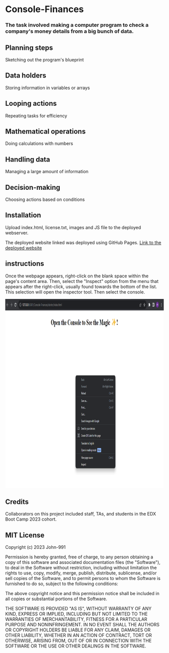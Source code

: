 # Console-Finances

### The task involved making a computer program to check a company's money details from a big bunch of data.

## Planning steps
Sketching out the program's blueprint
## Data holders
Storing information in variables or arrays
## Looping actions
Repeating tasks for efficiency
## Mathematical operations
Doing calculations with numbers
## Handling data
Managing a large amount of information
## Decision-making
Choosing actions based on conditions

## Installation

Upload index.html, license.txt, images and JS file to the deployed webserver.

The deployed website linked was deployed using GitHub Pages.
[Link to the deployed website](https://john-991.github.io/Console-Finances/)

## instructions 
Once the webpage appears, right-click on the blank space within the page's content area. Then, select the "Inspect" option from the menu that appears after the right-click, usually found towards the bottom of the list. This selection will open the inspector tool.
Then select the console.

<img src="starter/images/screenshot.png" width="650" height="600">


## Credits

Collaborators on this project included staff, TAs, and students in the EDX Boot Camp 2023 cohort. 

## MIT License

Copyright (c) 2023 John-991

Permission is hereby granted, free of charge, to any person obtaining a copy
of this software and associated documentation files (the "Software"), to deal
in the Software without restriction, including without limitation the rights
to use, copy, modify, merge, publish, distribute, sublicense, and/or sell
copies of the Software, and to permit persons to whom the Software is
furnished to do so, subject to the following conditions:

The above copyright notice and this permission notice shall be included in all
copies or substantial portions of the Software.

THE SOFTWARE IS PROVIDED "AS IS", WITHOUT WARRANTY OF ANY KIND, EXPRESS OR
IMPLIED, INCLUDING BUT NOT LIMITED TO THE WARRANTIES OF MERCHANTABILITY,
FITNESS FOR A PARTICULAR PURPOSE AND NONINFRINGEMENT. IN NO EVENT SHALL THE
AUTHORS OR COPYRIGHT HOLDERS BE LIABLE FOR ANY CLAIM, DAMAGES OR OTHER
LIABILITY, WHETHER IN AN ACTION OF CONTRACT, TORT OR OTHERWISE, ARISING FROM,
OUT OF OR IN CONNECTION WITH THE SOFTWARE OR THE USE OR OTHER DEALINGS IN THE
SOFTWARE.
